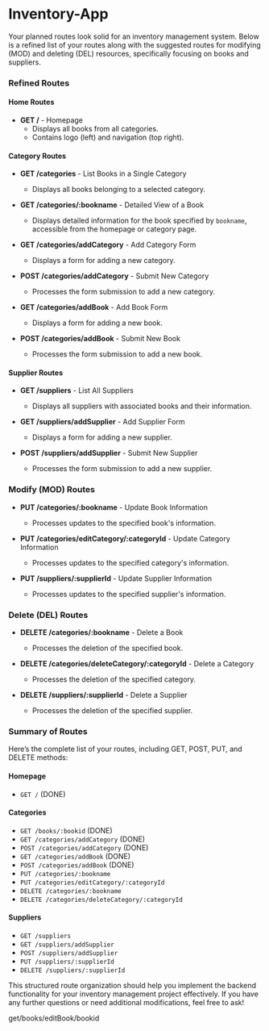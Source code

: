 # Inventory-App

Your planned routes look solid for an inventory management system. Below is a refined list of your routes along with the suggested routes for modifying (MOD) and deleting (DEL) resources, specifically focusing on books and suppliers.

### Refined Routes

#### Home Routes
- **GET /** - Homepage
  - Displays all books from all categories.
  - Contains logo (left) and navigation (top right).

#### Category Routes
- **GET /categories** - List Books in a Single Category
  - Displays all books belonging to a selected category.

- **GET /categories/:bookname** - Detailed View of a Book
  - Displays detailed information for the book specified by `bookname`, accessible from the homepage or category page.

- **GET /categories/addCategory** - Add Category Form
  - Displays a form for adding a new category.

- **POST /categories/addCategory** - Submit New Category
  - Processes the form submission to add a new category.

- **GET /categories/addBook** - Add Book Form
  - Displays a form for adding a new book.

- **POST /categories/addBook** - Submit New Book
  - Processes the form submission to add a new book.

#### Supplier Routes
- **GET /suppliers** - List All Suppliers
  - Displays all suppliers with associated books and their information.

- **GET /suppliers/addSupplier** - Add Supplier Form
  - Displays a form for adding a new supplier.

- **POST /suppliers/addSupplier** - Submit New Supplier
  - Processes the form submission to add a new supplier.

### Modify (MOD) Routes
- **PUT /categories/:bookname** - Update Book Information
  - Processes updates to the specified book's information.

- **PUT /categories/editCategory/:categoryId** - Update Category Information
  - Processes updates to the specified category's information.

- **PUT /suppliers/:supplierId** - Update Supplier Information
  - Processes updates to the specified supplier's information.

### Delete (DEL) Routes
- **DELETE /categories/:bookname** - Delete a Book
  - Processes the deletion of the specified book.

- **DELETE /categories/deleteCategory/:categoryId** - Delete a Category
  - Processes the deletion of the specified category.

- **DELETE /suppliers/:supplierId** - Delete a Supplier
  - Processes the deletion of the specified supplier.

### Summary of Routes
Here’s the complete list of your routes, including GET, POST, PUT, and DELETE methods:

#### Homepage
- `GET /` (DONE)

#### Categories
- `GET /books/:bookid` (DONE)
- `GET /categories/addCategory` (DONE)
- `POST /categories/addCategory` (DONE)
- `GET /categories/addBook` (DONE)
- `POST /categories/addBook` (DONE)
- `PUT /categories/:bookname`
- `PUT /categories/editCategory/:categoryId`
- `DELETE /categories/:bookname`
- `DELETE /categories/deleteCategory/:categoryId`

#### Suppliers
- `GET /suppliers`
- `GET /suppliers/addSupplier`
- `POST /suppliers/addSupplier`
- `PUT /suppliers/:supplierId`
- `DELETE /suppliers/:supplierId`

This structured route organization should help you implement the backend functionality for your inventory management project effectively. If you have any further questions or need additional modifications, feel free to ask!

get/books/editBook/bookid